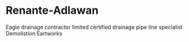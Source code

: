 # Renante-Adlawan
Eagle drainage contractor limited certified drainage pipe line specialist Demolistion Eartworks 
